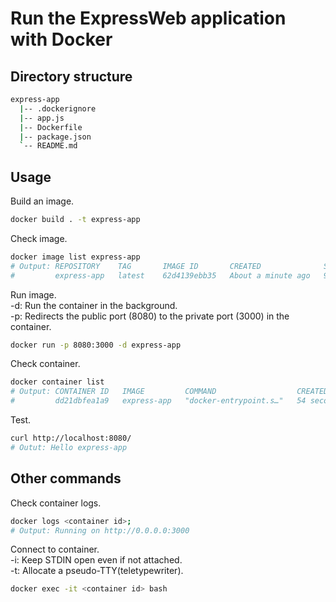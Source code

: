 # Run the ExpressWeb application with Docker

## Directory structure

```sh
express-app
  |-- .dockerignore
  |-- app.js
  |-- Dockerfile
  |-- package.json
  `-- README.md
```

## Usage

Build an image.
```sh
docker build . -t express-app
```

Check image.
```sh
docker image list express-app
# Output: REPOSITORY    TAG       IMAGE ID       CREATED              SIZE
#         express-app   latest    62d4139ebb35   About a minute ago   913MB
```

Run image.  
-d: Run the container in the background.  
-p: Redirects the public port (8080) to the private port (3000) in the container.
```sh
docker run -p 8080:3000 -d express-app
```

Check container.
```sh
docker container list
# Output: CONTAINER ID   IMAGE         COMMAND                  CREATED          STATUS          PORTS                                       NAMES
#         dd21dbfea1a9   express-app   "docker-entrypoint.s…"   54 seconds ago   Up 53 seconds   0.0.0.0:8080->3000/tcp, :::8080->3000/tcp   hungry_franklin
```

Test.
```sh
curl http://localhost:8080/
# Outut: Hello express-app
```

## Other commands

Check container logs.
```sh
docker logs <container id>;
# Output: Running on http://0.0.0.0:3000
```

Connect to container.   
-i: Keep STDIN open even if not attached.  
-t: Allocate a pseudo-TTY(teletypewriter).
```sh
docker exec -it <container id> bash
```